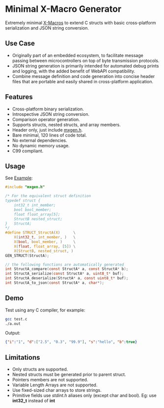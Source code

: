 # Minimal X-Macro Generator

Extremely minimal [X-Macros](https://en.wikipedia.org/wiki/X_Macro) to extend C structs with basic cross-platform serialization and JSON string conversion. 

## Use Case
- Originally part of an embedded ecosystem, to facilitate message passing between microcontrollers on top of byte transmission protocols.
- JSON string generation is primarily intended for automated debug prints and logging, with the added benefit of WebAPI compatibility.
- Combine message definition and code generation into concise header files that are portable and easily shared in cross-platform application.

## Features

- Cross-platform binary serialization.
- Introspective JSON string conversion.
- Comparison operator generation.
- Supports structs, nested structs, and array members.
- Header only, just include [mxgen.h](./mxgen.h).
- Bare minimal, 120 lines of code total.
- No external dependencies.
- No dynamic memory usage.
- C99 compliant.


## Usage

See [Example](./test.c):
```C
#include "mxgen.h"

/* For the equivalent struct definition
typedef struct {
    int32_t int_member;
    bool bool_member;
    float float_array[5];
    StructB nested_struct;
}   StructA;
*/
#define STRUCT_StructA(X)      \
    X(int32_t, int_member, )   \
    X(bool, bool_member, )     \
    X(float, float_array, [5]) \
    X(StructB, nested_struct, )
GEN_STRUCT(StructA);

// the following functions are automatically generated 
int StructA_compare(const StructA* a, const StructA* b);
int StructA_serialize(const StructA* a, uint8_t* buf);
int StructA_deserialize(StructA* a, const uint8_t* buf);
int StructA_to_json(const StructA* a, char*);
```

## Demo

Test using any C compiler, for example:

```bash
gcc test.c
./a.out
```
Output:
```json
{"i":"1", "d":["2.5", "0.3", "99.9"], "s":"hello", "b":true}
```

## Limitations

- Only structs are supported.
- Nested structs must be generated prior to parent struct.
- Pointers members are not supported.
- Variable Length Arrays are not supported.
- Use fixed-sized char arrays to store strings.
- Primitive fields use *stdint.h* aliases only (except char and bool). Eg: use **int32_t** instead of **int**
